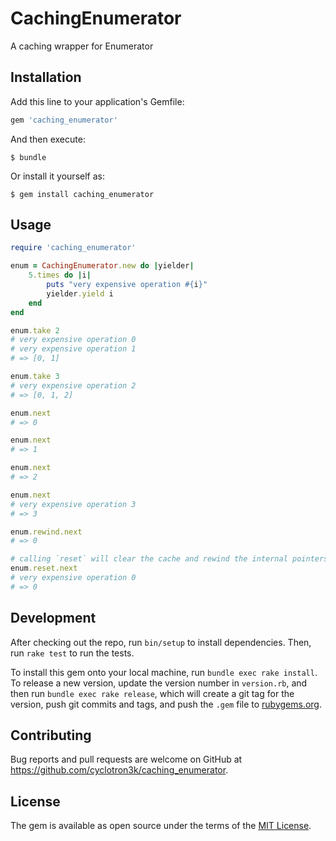 # CachingEnumerator

A caching wrapper for Enumerator

## Installation

Add this line to your application's Gemfile:

```ruby
gem 'caching_enumerator'
```

And then execute:

    $ bundle

Or install it yourself as:

    $ gem install caching_enumerator

## Usage

```ruby
require 'caching_enumerator'

enum = CachingEnumerator.new do |yielder|
	5.times do |i|
		puts "very expensive operation #{i}"
		yielder.yield i
	end
end

enum.take 2
# very expensive operation 0
# very expensive operation 1
# => [0, 1]

enum.take 3
# very expensive operation 2
# => [0, 1, 2]

enum.next
# => 0

enum.next
# => 1

enum.next
# => 2

enum.next
# very expensive operation 3
# => 3

enum.rewind.next
# => 0

# calling `reset` will clear the cache and rewind the internal pointers
enum.reset.next
# very expensive operation 0
# => 0

```

## Development

After checking out the repo, run `bin/setup` to install dependencies. Then, run `rake test` to run the tests.

To install this gem onto your local machine, run `bundle exec rake install`. To release a new version, update the version number in `version.rb`, and then run `bundle exec rake release`, which will create a git tag for the version, push git commits and tags, and push the `.gem` file to [rubygems.org](https://rubygems.org).

## Contributing

Bug reports and pull requests are welcome on GitHub at https://github.com/cyclotron3k/caching_enumerator.

## License

The gem is available as open source under the terms of the [MIT License](http://opensource.org/licenses/MIT).
